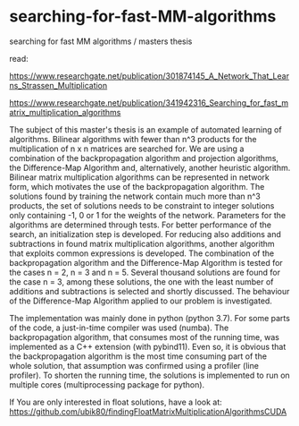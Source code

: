 # searching-for-fast-MM-algorithms
searching for fast MM algorithms / masters thesis

read:

https://www.researchgate.net/publication/301874145_A_Network_That_Learns_Strassen_Multiplication

https://www.researchgate.net/publication/341942316_Searching_for_fast_matrix_multiplication_algorithms

The subject of this master's thesis is an example of automated learning of algorithms.
Bilinear algorithms with fewer than n^3 products for the multiplication of n x n matrices
are searched for. We are using a combination of the backpropagation algorithm and
projection algorithms, the Difference-Map Algorithm and, alternatively, another heuristic
algorithm. Bilinear matrix multiplication algorithms can be represented in network
form, which motivates the use of the backpropagation algorithm. The solutions found
by training the network contain much more than n^3 products, the set of solutions needs
to be constraint to integer solutions only containing -1, 0 or 1 for the weights of the
network. Parameters for the algorithms are determined through tests. For better performance
of the search, an initialization step is developed. For reducing also additions and
subtractions in found matrix multiplication algorithms, another algorithm that exploits
common expressions is developed. The combination of the backpropagation algorithm
and the Difference-Map Algorithm is tested for the cases n = 2, n = 3 and n = 5.
Several thousand solutions are found for the case n = 3, among these solutions, the one
with the least number of additions and subtractions is selected and shortly discussed.
The behaviour of the Difference-Map Algorithm applied to our problem is investigated.

The implementation was mainly done in python (python 3.7). For some parts of the
code, a just-in-time compiler was used (numba). The backpropagation algorithm, that
consumes most of the running time, was implemented as a C++ extension (with pybind11). 
Even so, it is obvious that the backpropagation algorithm is the most time
consuming part of the whole solution, that assumption was confirmed using a profiler
(line profiler). To shorten the running time, the solutions is implemented to run on
multiple cores (multiprocessing package for python).

If You are only interested in float solutions, have a look at: 
https://github.com/ubik80/findingFloatMatrixMultiplicationAlgorithmsCUDA
